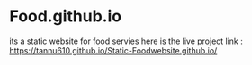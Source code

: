 # Food.github.io
its a static website for food servies 
here is the live project link : https://tannu610.github.io/Static-Foodwebsite.github.io/

